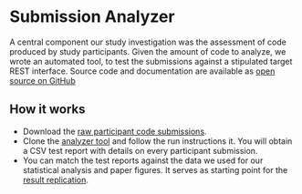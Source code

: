 # Submission Analyzer

A central component our study investigation was the assessment of code produced by study participants. Given the amount of code to analyze, we wrote an automated tool, to test the submissions against a stipulated target REST interface. Source code and documentation are available as [open source on GitHub](https://github.com/m5c/RestifyAnalyzer)

## How it works

 * Download the [raw participant code submissions](https://github.com/m5c/RestifyAnalyzer/blob/master/03-uploads-sanitized-sources-models.zip).
 * Clone the [analyzer tool](https://github.com/m5c/RestifyAnalyzer/) and follow the run instructions it. You will obtain a CSV test report with details on every participant submission.
 * You can match the test reports against the data we used for our statistical analysis and paper figures. It serves as starting point for the [result replication](replication.md).

